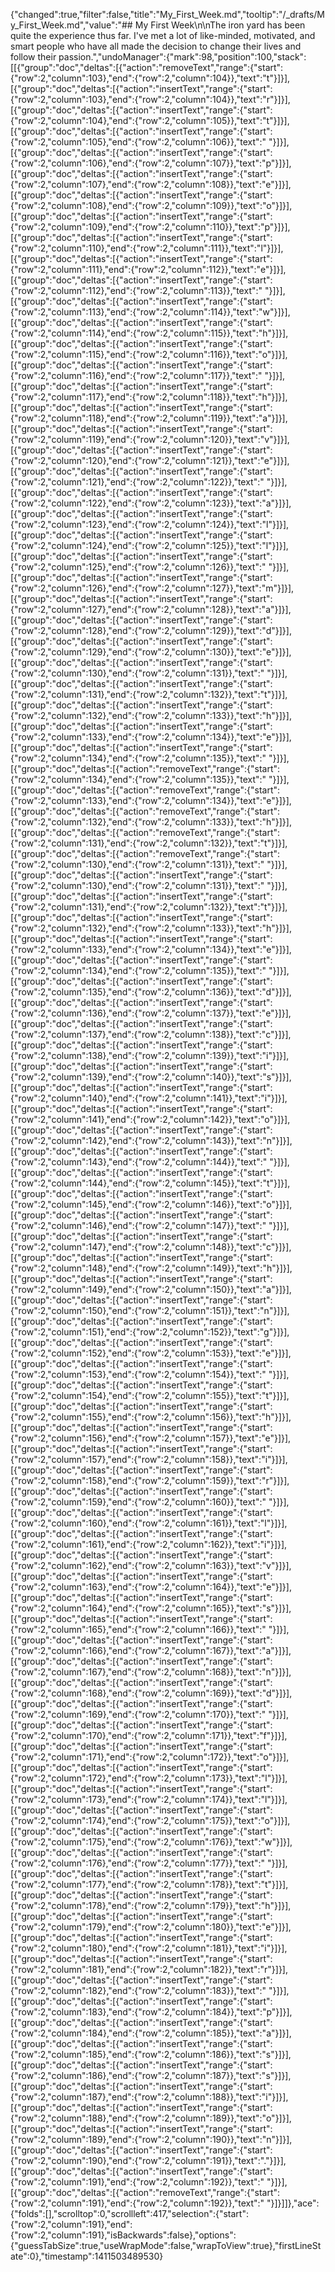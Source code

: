 {"changed":true,"filter":false,"title":"My_First_Week.md","tooltip":"/_drafts/My_First_Week.md","value":"## My First Week\n\nThe iron yard has been quite the experience thus far. I've met a lot of like-minded, motivated, and smart people who have all made the decision to change their lives and follow their passion.","undoManager":{"mark":98,"position":100,"stack":[[{"group":"doc","deltas":[{"action":"removeText","range":{"start":{"row":2,"column":103},"end":{"row":2,"column":104}},"text":"t"}]}],[{"group":"doc","deltas":[{"action":"insertText","range":{"start":{"row":2,"column":103},"end":{"row":2,"column":104}},"text":"r"}]}],[{"group":"doc","deltas":[{"action":"insertText","range":{"start":{"row":2,"column":104},"end":{"row":2,"column":105}},"text":"t"}]}],[{"group":"doc","deltas":[{"action":"insertText","range":{"start":{"row":2,"column":105},"end":{"row":2,"column":106}},"text":" "}]}],[{"group":"doc","deltas":[{"action":"insertText","range":{"start":{"row":2,"column":106},"end":{"row":2,"column":107}},"text":"p"}]}],[{"group":"doc","deltas":[{"action":"insertText","range":{"start":{"row":2,"column":107},"end":{"row":2,"column":108}},"text":"e"}]}],[{"group":"doc","deltas":[{"action":"insertText","range":{"start":{"row":2,"column":108},"end":{"row":2,"column":109}},"text":"o"}]}],[{"group":"doc","deltas":[{"action":"insertText","range":{"start":{"row":2,"column":109},"end":{"row":2,"column":110}},"text":"p"}]}],[{"group":"doc","deltas":[{"action":"insertText","range":{"start":{"row":2,"column":110},"end":{"row":2,"column":111}},"text":"l"}]}],[{"group":"doc","deltas":[{"action":"insertText","range":{"start":{"row":2,"column":111},"end":{"row":2,"column":112}},"text":"e"}]}],[{"group":"doc","deltas":[{"action":"insertText","range":{"start":{"row":2,"column":112},"end":{"row":2,"column":113}},"text":" "}]}],[{"group":"doc","deltas":[{"action":"insertText","range":{"start":{"row":2,"column":113},"end":{"row":2,"column":114}},"text":"w"}]}],[{"group":"doc","deltas":[{"action":"insertText","range":{"start":{"row":2,"column":114},"end":{"row":2,"column":115}},"text":"h"}]}],[{"group":"doc","deltas":[{"action":"insertText","range":{"start":{"row":2,"column":115},"end":{"row":2,"column":116}},"text":"o"}]}],[{"group":"doc","deltas":[{"action":"insertText","range":{"start":{"row":2,"column":116},"end":{"row":2,"column":117}},"text":" "}]}],[{"group":"doc","deltas":[{"action":"insertText","range":{"start":{"row":2,"column":117},"end":{"row":2,"column":118}},"text":"h"}]}],[{"group":"doc","deltas":[{"action":"insertText","range":{"start":{"row":2,"column":118},"end":{"row":2,"column":119}},"text":"a"}]}],[{"group":"doc","deltas":[{"action":"insertText","range":{"start":{"row":2,"column":119},"end":{"row":2,"column":120}},"text":"v"}]}],[{"group":"doc","deltas":[{"action":"insertText","range":{"start":{"row":2,"column":120},"end":{"row":2,"column":121}},"text":"e"}]}],[{"group":"doc","deltas":[{"action":"insertText","range":{"start":{"row":2,"column":121},"end":{"row":2,"column":122}},"text":" "}]}],[{"group":"doc","deltas":[{"action":"insertText","range":{"start":{"row":2,"column":122},"end":{"row":2,"column":123}},"text":"a"}]}],[{"group":"doc","deltas":[{"action":"insertText","range":{"start":{"row":2,"column":123},"end":{"row":2,"column":124}},"text":"l"}]}],[{"group":"doc","deltas":[{"action":"insertText","range":{"start":{"row":2,"column":124},"end":{"row":2,"column":125}},"text":"l"}]}],[{"group":"doc","deltas":[{"action":"insertText","range":{"start":{"row":2,"column":125},"end":{"row":2,"column":126}},"text":" "}]}],[{"group":"doc","deltas":[{"action":"insertText","range":{"start":{"row":2,"column":126},"end":{"row":2,"column":127}},"text":"m"}]}],[{"group":"doc","deltas":[{"action":"insertText","range":{"start":{"row":2,"column":127},"end":{"row":2,"column":128}},"text":"a"}]}],[{"group":"doc","deltas":[{"action":"insertText","range":{"start":{"row":2,"column":128},"end":{"row":2,"column":129}},"text":"d"}]}],[{"group":"doc","deltas":[{"action":"insertText","range":{"start":{"row":2,"column":129},"end":{"row":2,"column":130}},"text":"e"}]}],[{"group":"doc","deltas":[{"action":"insertText","range":{"start":{"row":2,"column":130},"end":{"row":2,"column":131}},"text":" "}]}],[{"group":"doc","deltas":[{"action":"insertText","range":{"start":{"row":2,"column":131},"end":{"row":2,"column":132}},"text":"t"}]}],[{"group":"doc","deltas":[{"action":"insertText","range":{"start":{"row":2,"column":132},"end":{"row":2,"column":133}},"text":"h"}]}],[{"group":"doc","deltas":[{"action":"insertText","range":{"start":{"row":2,"column":133},"end":{"row":2,"column":134}},"text":"e"}]}],[{"group":"doc","deltas":[{"action":"insertText","range":{"start":{"row":2,"column":134},"end":{"row":2,"column":135}},"text":" "}]}],[{"group":"doc","deltas":[{"action":"removeText","range":{"start":{"row":2,"column":134},"end":{"row":2,"column":135}},"text":" "}]}],[{"group":"doc","deltas":[{"action":"removeText","range":{"start":{"row":2,"column":133},"end":{"row":2,"column":134}},"text":"e"}]}],[{"group":"doc","deltas":[{"action":"removeText","range":{"start":{"row":2,"column":132},"end":{"row":2,"column":133}},"text":"h"}]}],[{"group":"doc","deltas":[{"action":"removeText","range":{"start":{"row":2,"column":131},"end":{"row":2,"column":132}},"text":"t"}]}],[{"group":"doc","deltas":[{"action":"removeText","range":{"start":{"row":2,"column":130},"end":{"row":2,"column":131}},"text":" "}]}],[{"group":"doc","deltas":[{"action":"insertText","range":{"start":{"row":2,"column":130},"end":{"row":2,"column":131}},"text":" "}]}],[{"group":"doc","deltas":[{"action":"insertText","range":{"start":{"row":2,"column":131},"end":{"row":2,"column":132}},"text":"t"}]}],[{"group":"doc","deltas":[{"action":"insertText","range":{"start":{"row":2,"column":132},"end":{"row":2,"column":133}},"text":"h"}]}],[{"group":"doc","deltas":[{"action":"insertText","range":{"start":{"row":2,"column":133},"end":{"row":2,"column":134}},"text":"e"}]}],[{"group":"doc","deltas":[{"action":"insertText","range":{"start":{"row":2,"column":134},"end":{"row":2,"column":135}},"text":" "}]}],[{"group":"doc","deltas":[{"action":"insertText","range":{"start":{"row":2,"column":135},"end":{"row":2,"column":136}},"text":"d"}]}],[{"group":"doc","deltas":[{"action":"insertText","range":{"start":{"row":2,"column":136},"end":{"row":2,"column":137}},"text":"e"}]}],[{"group":"doc","deltas":[{"action":"insertText","range":{"start":{"row":2,"column":137},"end":{"row":2,"column":138}},"text":"c"}]}],[{"group":"doc","deltas":[{"action":"insertText","range":{"start":{"row":2,"column":138},"end":{"row":2,"column":139}},"text":"i"}]}],[{"group":"doc","deltas":[{"action":"insertText","range":{"start":{"row":2,"column":139},"end":{"row":2,"column":140}},"text":"s"}]}],[{"group":"doc","deltas":[{"action":"insertText","range":{"start":{"row":2,"column":140},"end":{"row":2,"column":141}},"text":"i"}]}],[{"group":"doc","deltas":[{"action":"insertText","range":{"start":{"row":2,"column":141},"end":{"row":2,"column":142}},"text":"o"}]}],[{"group":"doc","deltas":[{"action":"insertText","range":{"start":{"row":2,"column":142},"end":{"row":2,"column":143}},"text":"n"}]}],[{"group":"doc","deltas":[{"action":"insertText","range":{"start":{"row":2,"column":143},"end":{"row":2,"column":144}},"text":" "}]}],[{"group":"doc","deltas":[{"action":"insertText","range":{"start":{"row":2,"column":144},"end":{"row":2,"column":145}},"text":"t"}]}],[{"group":"doc","deltas":[{"action":"insertText","range":{"start":{"row":2,"column":145},"end":{"row":2,"column":146}},"text":"o"}]}],[{"group":"doc","deltas":[{"action":"insertText","range":{"start":{"row":2,"column":146},"end":{"row":2,"column":147}},"text":" "}]}],[{"group":"doc","deltas":[{"action":"insertText","range":{"start":{"row":2,"column":147},"end":{"row":2,"column":148}},"text":"c"}]}],[{"group":"doc","deltas":[{"action":"insertText","range":{"start":{"row":2,"column":148},"end":{"row":2,"column":149}},"text":"h"}]}],[{"group":"doc","deltas":[{"action":"insertText","range":{"start":{"row":2,"column":149},"end":{"row":2,"column":150}},"text":"a"}]}],[{"group":"doc","deltas":[{"action":"insertText","range":{"start":{"row":2,"column":150},"end":{"row":2,"column":151}},"text":"n"}]}],[{"group":"doc","deltas":[{"action":"insertText","range":{"start":{"row":2,"column":151},"end":{"row":2,"column":152}},"text":"g"}]}],[{"group":"doc","deltas":[{"action":"insertText","range":{"start":{"row":2,"column":152},"end":{"row":2,"column":153}},"text":"e"}]}],[{"group":"doc","deltas":[{"action":"insertText","range":{"start":{"row":2,"column":153},"end":{"row":2,"column":154}},"text":" "}]}],[{"group":"doc","deltas":[{"action":"insertText","range":{"start":{"row":2,"column":154},"end":{"row":2,"column":155}},"text":"t"}]}],[{"group":"doc","deltas":[{"action":"insertText","range":{"start":{"row":2,"column":155},"end":{"row":2,"column":156}},"text":"h"}]}],[{"group":"doc","deltas":[{"action":"insertText","range":{"start":{"row":2,"column":156},"end":{"row":2,"column":157}},"text":"e"}]}],[{"group":"doc","deltas":[{"action":"insertText","range":{"start":{"row":2,"column":157},"end":{"row":2,"column":158}},"text":"i"}]}],[{"group":"doc","deltas":[{"action":"insertText","range":{"start":{"row":2,"column":158},"end":{"row":2,"column":159}},"text":"r"}]}],[{"group":"doc","deltas":[{"action":"insertText","range":{"start":{"row":2,"column":159},"end":{"row":2,"column":160}},"text":" "}]}],[{"group":"doc","deltas":[{"action":"insertText","range":{"start":{"row":2,"column":160},"end":{"row":2,"column":161}},"text":"l"}]}],[{"group":"doc","deltas":[{"action":"insertText","range":{"start":{"row":2,"column":161},"end":{"row":2,"column":162}},"text":"i"}]}],[{"group":"doc","deltas":[{"action":"insertText","range":{"start":{"row":2,"column":162},"end":{"row":2,"column":163}},"text":"v"}]}],[{"group":"doc","deltas":[{"action":"insertText","range":{"start":{"row":2,"column":163},"end":{"row":2,"column":164}},"text":"e"}]}],[{"group":"doc","deltas":[{"action":"insertText","range":{"start":{"row":2,"column":164},"end":{"row":2,"column":165}},"text":"s"}]}],[{"group":"doc","deltas":[{"action":"insertText","range":{"start":{"row":2,"column":165},"end":{"row":2,"column":166}},"text":" "}]}],[{"group":"doc","deltas":[{"action":"insertText","range":{"start":{"row":2,"column":166},"end":{"row":2,"column":167}},"text":"a"}]}],[{"group":"doc","deltas":[{"action":"insertText","range":{"start":{"row":2,"column":167},"end":{"row":2,"column":168}},"text":"n"}]}],[{"group":"doc","deltas":[{"action":"insertText","range":{"start":{"row":2,"column":168},"end":{"row":2,"column":169}},"text":"d"}]}],[{"group":"doc","deltas":[{"action":"insertText","range":{"start":{"row":2,"column":169},"end":{"row":2,"column":170}},"text":" "}]}],[{"group":"doc","deltas":[{"action":"insertText","range":{"start":{"row":2,"column":170},"end":{"row":2,"column":171}},"text":"f"}]}],[{"group":"doc","deltas":[{"action":"insertText","range":{"start":{"row":2,"column":171},"end":{"row":2,"column":172}},"text":"o"}]}],[{"group":"doc","deltas":[{"action":"insertText","range":{"start":{"row":2,"column":172},"end":{"row":2,"column":173}},"text":"l"}]}],[{"group":"doc","deltas":[{"action":"insertText","range":{"start":{"row":2,"column":173},"end":{"row":2,"column":174}},"text":"l"}]}],[{"group":"doc","deltas":[{"action":"insertText","range":{"start":{"row":2,"column":174},"end":{"row":2,"column":175}},"text":"o"}]}],[{"group":"doc","deltas":[{"action":"insertText","range":{"start":{"row":2,"column":175},"end":{"row":2,"column":176}},"text":"w"}]}],[{"group":"doc","deltas":[{"action":"insertText","range":{"start":{"row":2,"column":176},"end":{"row":2,"column":177}},"text":" "}]}],[{"group":"doc","deltas":[{"action":"insertText","range":{"start":{"row":2,"column":177},"end":{"row":2,"column":178}},"text":"t"}]}],[{"group":"doc","deltas":[{"action":"insertText","range":{"start":{"row":2,"column":178},"end":{"row":2,"column":179}},"text":"h"}]}],[{"group":"doc","deltas":[{"action":"insertText","range":{"start":{"row":2,"column":179},"end":{"row":2,"column":180}},"text":"e"}]}],[{"group":"doc","deltas":[{"action":"insertText","range":{"start":{"row":2,"column":180},"end":{"row":2,"column":181}},"text":"i"}]}],[{"group":"doc","deltas":[{"action":"insertText","range":{"start":{"row":2,"column":181},"end":{"row":2,"column":182}},"text":"r"}]}],[{"group":"doc","deltas":[{"action":"insertText","range":{"start":{"row":2,"column":182},"end":{"row":2,"column":183}},"text":" "}]}],[{"group":"doc","deltas":[{"action":"insertText","range":{"start":{"row":2,"column":183},"end":{"row":2,"column":184}},"text":"p"}]}],[{"group":"doc","deltas":[{"action":"insertText","range":{"start":{"row":2,"column":184},"end":{"row":2,"column":185}},"text":"a"}]}],[{"group":"doc","deltas":[{"action":"insertText","range":{"start":{"row":2,"column":185},"end":{"row":2,"column":186}},"text":"s"}]}],[{"group":"doc","deltas":[{"action":"insertText","range":{"start":{"row":2,"column":186},"end":{"row":2,"column":187}},"text":"s"}]}],[{"group":"doc","deltas":[{"action":"insertText","range":{"start":{"row":2,"column":187},"end":{"row":2,"column":188}},"text":"i"}]}],[{"group":"doc","deltas":[{"action":"insertText","range":{"start":{"row":2,"column":188},"end":{"row":2,"column":189}},"text":"o"}]}],[{"group":"doc","deltas":[{"action":"insertText","range":{"start":{"row":2,"column":189},"end":{"row":2,"column":190}},"text":"n"}]}],[{"group":"doc","deltas":[{"action":"insertText","range":{"start":{"row":2,"column":190},"end":{"row":2,"column":191}},"text":"."}]}],[{"group":"doc","deltas":[{"action":"insertText","range":{"start":{"row":2,"column":191},"end":{"row":2,"column":192}},"text":" "}]}],[{"group":"doc","deltas":[{"action":"removeText","range":{"start":{"row":2,"column":191},"end":{"row":2,"column":192}},"text":" "}]}]]},"ace":{"folds":[],"scrolltop":0,"scrollleft":417,"selection":{"start":{"row":2,"column":191},"end":{"row":2,"column":191},"isBackwards":false},"options":{"guessTabSize":true,"useWrapMode":false,"wrapToView":true},"firstLineState":0},"timestamp":1411503489530}